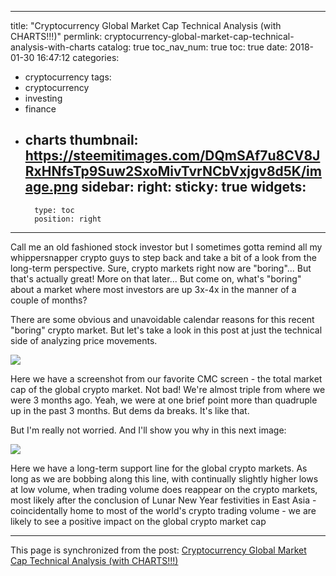 
---
title: "Cryptocurrency Global Market Cap Technical Analysis (with CHARTS!!!)"
permlink: cryptocurrency-global-market-cap-technical-analysis-with-charts
catalog: true
toc_nav_num: true
toc: true
date: 2018-01-30 16:47:12
categories:
- cryptocurrency
tags:
- cryptocurrency
- investing
- finance
- charts
thumbnail: https://steemitimages.com/DQmSAf7u8CV8JRxHNfsTp9Suw2SxoMivTvrNCbVxjgv8d5K/image.png
sidebar:
    right:
        sticky: true
widgets:
    -
        type: toc
        position: right
---


Call me an old fashioned stock investor but I sometimes gotta remind all my whippersnapper crypto guys to step back and take a bit of a look from the long-term perspective. Sure, crypto markets right now are "boring"... But that's actually great! More on that later... But come on, what's "boring" about a market where most investors are up 3x-4x in the manner of a couple of months?

There are some obvious and unavoidable calendar reasons for this recent "boring" crypto market. But let's take a look in this post at just the technical side of analyzing price movements.

![](https://steemitimages.com/DQmSAf7u8CV8JRxHNfsTp9Suw2SxoMivTvrNCbVxjgv8d5K/image.png)

Here we have a screenshot from our favorite CMC screen - the total market cap of the global crypto market. Not bad! We're almost triple from where we were 3 months ago. Yeah, we were at one brief point more than quadruple up in the past 3 months. But dems da breaks. It's like that.

But I'm really not worried. And I'll show you why in this next image:

![](https://steemitimages.com/DQmcjEsxps3P2GNA9Sfa339f9WtGnHczSNLyu8EVzaAnNsA/image.png)

Here we have a long-term support line for the global crypto markets. As long as we are bobbing along this line, with continually slightly higher lows at low volume, when trading volume does reappear on the crypto markets, most likely after the conclusion of Lunar New Year festivities in East Asia - coincidentally home to most of the world's crypto trading volume - we are likely to see a positive impact on the global crypto market cap

- - -

This page is synchronized from the post: [Cryptocurrency Global Market Cap Technical Analysis (with CHARTS!!!)](https://steemit.com/@shanghaipreneur/cryptocurrency-global-market-cap-technical-analysis-with-charts)
